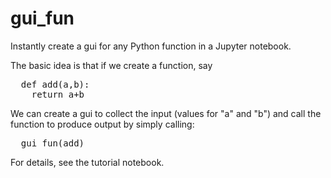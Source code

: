 # gui_fun
Instantly create a gui for any Python function in a Jupyter notebook.

The basic idea is that if we create a function, say

<pre>
  def add(a,b):
    return a+b
</pre>

We can create a gui to collect the input (values for "a" and "b") and
call the function to produce output by simply calling:
<pre>
  gui_fun(add)
</pre>

For details, see the tutorial notebook.
